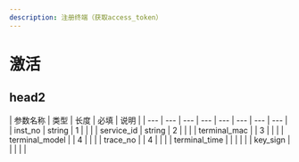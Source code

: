 ```yaml
---
description: 注册终端（获取access_token）
---
```


# 激活

## head2

| 参数名称 | 类型 | 长度 | 必填 | 说明 |
| --- | --- | --- | --- | --- | --- | --- | --- |
| inst\_no | string | 1 |  |  |
| service\_id | string | 2 |  |  |
| terminal\_mac |  | 3 |  |  |
| terminal\_model |  | 4 |  |  |
| trace\_no |  | 4 |  |  |
| terminal\_time |  |  |  |  |
| key\_sign |  |  |  |  |

